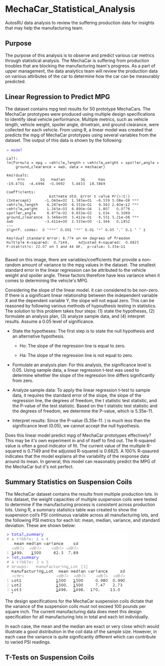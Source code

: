 # MechaCar_Statistical_Analysis
AutosRU data analysis to review the suffering production data for insights that may help the manufacturing team.

## Purpose 
The purpose of this analysis is to observe and predict various car metrics through statistical analysis. The MechaCar is suffering from production troubles that are blocking the manufacturing team's progress. As a part of upper management, the data analytics team will review the production data on various attributes of the car to determine how the car can be measurably predicted. 

## Linear Regression to Predict MPG

The dataset contains mpg test results for 50 prototype MechaCars. The MechaCar prototypes were produced using multiple design specifications to identify ideal vehicle performance. Multiple metrics, such as vehicle length, vehicle weight, spoiler angle, drivetrain, and ground clearance, were collected for each vehicle. From using R, a linear model was created that predicts the mpg of MechaCar prototypes using several variables from the dataset. The output of this data is shown by the following:

![Deliverable1:MPG_LinReg](./Resources/Deliverable1_MPG_Linear_Reg.PNG)

Based on this image, there are variables/coefficients that provide a non-random amount of variance to the mpg values in the dataset. The smallest standard error in the linear regression can be attributed to the vehicle weight and spoiler angle. These factors therefore have less variance when it comes to determining the vehicle's MPG.

Considering the slope of the linear model. it can considered to be non-zero. If there is a significant linear relationship between the independent variable X and the dependent variable Y, the slope will not equal zero. This can be reasoned by following various methods of hypouthesis testing in statistics. The solution to this problem takes four steps: (1) state the hypotheses, (2) formulate an analysis plan, (3) analyze sample data, and (4) interpret results. Assume a 0.05 level of significance.

- State the hypotheses: The first step is to state the null hypothesis and an alternative hypothesis.
  - Ho: The slope of the regression line is equal to zero.

  - Ha: The slope of the regression line is not equal to zero.

- Formulate an analysis plan: For this analysis, the significance level is 0.05. Using sample data, a linear regression t-test was used to determine whether the slope of the regression line differs significantly from zero.

- Analyze sample data: To apply the linear regression t-test to sample data, it requires the standard error of the slope, the slope of the regression line, the degrees of freedom, the t statistic test statistic, and the P-value of the test statistic. Based on the t statistic test statistic and the degrees of freedom, we determine the P-value, which is 5.35e-11. 

- Interpret results: Since the P-value (5.35e-11. ) is much less than the significance level (0.05), we cannot accept the null hypothesis.

Does this linear model predict mpg of MechaCar prototypes effectively? This may be it's own experiment in and of itself to find out. The R-squared value is often a good indicator of fit. The current value of the multiple R-squared is 0.7149 and the adjusted R-squared is 0.6825. A 100% R-qsaured indicates that the model explains all the variability of the response data around its mean. In general, this model can reasonably predict the MPG of the MechaCar but it's not perfect.

## Summary Statistics on Suspension Coils

The MechaCar dataset contains the results from multiple production lots. In this dataset, the weight capacities of multiple suspension coils were tested to determine if the manufacturing process is consistent across production lots. Using R, a summary statistics table was created to show the suspension coil’s PSI continuous variable across all manufacturing lots, and the following PSI metrics for each lot: mean, median, variance, and standard deviation. These are shown below:

![Deliverable2:Sus_Coil](./Resources/Deliverable2_Sus_Coil.PNG)

The design specifications for the MechaCar suspension coils dictate that the variance of the suspension coils must not exceed 100 pounds per square inch. The current manufacturing data does meet this design specification for all manufacturing lots in total and each lot individually.

In each case, the mean and the median are exact or very close which would illustrate a good distribution in the coil data of the sample size. However, in each case the variance is quite significantly different which can contribute to varied PSI readings.

## T-Tests on Suspension Coils
